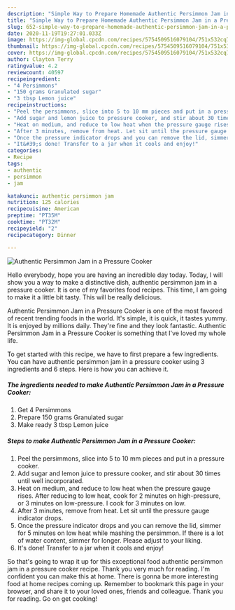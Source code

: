 ```yaml
---
description: "Simple Way to Prepare Homemade Authentic Persimmon Jam in a Pressure Cooker"
title: "Simple Way to Prepare Homemade Authentic Persimmon Jam in a Pressure Cooker"
slug: 652-simple-way-to-prepare-homemade-authentic-persimmon-jam-in-a-pressure-cooker
date: 2020-11-19T19:27:01.033Z
image: https://img-global.cpcdn.com/recipes/5754509516079104/751x532cq70/authentic-persimmon-jam-in-a-pressure-cooker-recipe-main-photo.jpg
thumbnail: https://img-global.cpcdn.com/recipes/5754509516079104/751x532cq70/authentic-persimmon-jam-in-a-pressure-cooker-recipe-main-photo.jpg
cover: https://img-global.cpcdn.com/recipes/5754509516079104/751x532cq70/authentic-persimmon-jam-in-a-pressure-cooker-recipe-main-photo.jpg
author: Clayton Terry
ratingvalue: 4.2
reviewcount: 40597
recipeingredient:
- "4 Persimmons"
- "150 grams Granulated sugar"
- "3 tbsp Lemon juice"
recipeinstructions:
- "Peel the persimmons, slice into 5 to 10 mm pieces and put in a pressure cooker."
- "Add sugar and lemon juice to pressure cooker, and stir about 30 times until well incorporated."
- "Heat on medium, and reduce to low heat when the pressure gauge rises. After reducing to low heat, cook for 2 minutes on high-pressure, or 3 minutes on low-pressure. I cook for 3 minutes on low."
- "After 3 minutes, remove from heat. Let sit until the pressure gauge indicator drops."
- "Once the pressure indicator drops and you can remove the lid, simmer for 5 minutes on low heat while mashing the persimmon. If there is a lot of water content, simmer for longer. Please adjust to your liking."
- "It&#39;s done! Transfer to a jar when it cools and enjoy!"
categories:
- Recipe
tags:
- authentic
- persimmon
- jam

katakunci: authentic persimmon jam 
nutrition: 125 calories
recipecuisine: American
preptime: "PT35M"
cooktime: "PT32M"
recipeyield: "2"
recipecategory: Dinner

---
```



![Authentic Persimmon Jam in a Pressure Cooker](https://img-global.cpcdn.com/recipes/5754509516079104/751x532cq70/authentic-persimmon-jam-in-a-pressure-cooker-recipe-main-photo.jpg)

Hello everybody, hope you are having an incredible day today. Today, I will show you a way to make a distinctive dish, authentic persimmon jam in a pressure cooker. It is one of my favorites food recipes. This time, I am going to make it a little bit tasty. This will be really delicious.

Authentic Persimmon Jam in a Pressure Cooker is one of the most favored of recent trending foods in the world. It's simple, it is quick, it tastes yummy. It is enjoyed by millions daily. They're fine and they look fantastic. Authentic Persimmon Jam in a Pressure Cooker is something that I've loved my whole life.




To get started with this recipe, we have to first prepare a few ingredients. You can have authentic persimmon jam in a pressure cooker using 3 ingredients and 6 steps. Here is how you can achieve it.

<!--inarticleads1-->

##### The ingredients needed to make Authentic Persimmon Jam in a Pressure Cooker:

1. Get 4 Persimmons
1. Prepare 150 grams Granulated sugar
1. Make ready 3 tbsp Lemon juice




<!--inarticleads2-->

##### Steps to make Authentic Persimmon Jam in a Pressure Cooker:

1. Peel the persimmons, slice into 5 to 10 mm pieces and put in a pressure cooker.
1. Add sugar and lemon juice to pressure cooker, and stir about 30 times until well incorporated.
1. Heat on medium, and reduce to low heat when the pressure gauge rises. After reducing to low heat, cook for 2 minutes on high-pressure, or 3 minutes on low-pressure. I cook for 3 minutes on low.
1. After 3 minutes, remove from heat. Let sit until the pressure gauge indicator drops.
1. Once the pressure indicator drops and you can remove the lid, simmer for 5 minutes on low heat while mashing the persimmon. If there is a lot of water content, simmer for longer. Please adjust to your liking.
1. It&#39;s done! Transfer to a jar when it cools and enjoy!




So that's going to wrap it up for this exceptional food authentic persimmon jam in a pressure cooker recipe. Thank you very much for reading. I'm confident you can make this at home. There is gonna be more interesting food at home recipes coming up. Remember to bookmark this page in your browser, and share it to your loved ones, friends and colleague. Thank you for reading. Go on get cooking!
